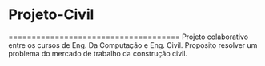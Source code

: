 # Projeto-Civil
=====================================
Projeto colaborativo entre os cursos de Eng. Da Computação e Eng. Civil.
Proposito resolver um problema do mercado de trabalho da construção civil.
